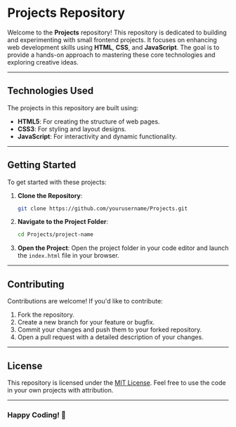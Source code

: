 # Projects Repository

Welcome to the **Projects** repository! This repository is dedicated to building and experimenting with small frontend projects. It focuses on enhancing web development skills using **HTML**, **CSS**, and **JavaScript**. The goal is to provide a hands-on approach to mastering these core technologies and exploring creative ideas.

---

## Technologies Used
The projects in this repository are built using:

- **HTML5**: For creating the structure of web pages.
- **CSS3**: For styling and layout designs.
- **JavaScript**: For interactivity and dynamic functionality.

---

## Getting Started
To get started with these projects:

1. **Clone the Repository**:
   ```bash
   git clone https://github.com/yourusername/Projects.git
   ```

2. **Navigate to the Project Folder**:
   ```bash
   cd Projects/project-name
   ```

3. **Open the Project**:
   Open the project folder in your code editor and launch the `index.html` file in your browser.

---

## Contributing
Contributions are welcome! If you'd like to contribute:

1. Fork the repository.
2. Create a new branch for your feature or bugfix.
3. Commit your changes and push them to your forked repository.
4. Open a pull request with a detailed description of your changes.

---

## License
This repository is licensed under the [MIT License](LICENSE). Feel free to use the code in your own projects with attribution.

---

### Happy Coding! 🎉

